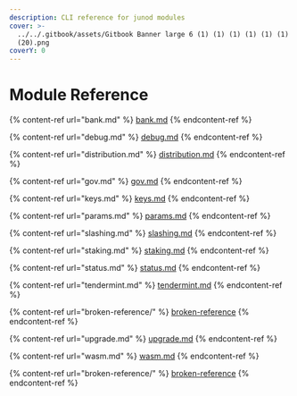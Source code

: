 ```yaml
---
description: CLI reference for junod modules
cover: >-
  ../../.gitbook/assets/Gitbook Banner large 6 (1) (1) (1) (1) (1) (1) (1) (1)
  (20).png
coverY: 0
---
```


# Module Reference

{% content-ref url="bank.md" %}
[bank.md](bank.md)
{% endcontent-ref %}

{% content-ref url="debug.md" %}
[debug.md](debug.md)
{% endcontent-ref %}

{% content-ref url="distribution.md" %}
[distribution.md](distribution.md)
{% endcontent-ref %}

{% content-ref url="gov.md" %}
[gov.md](gov.md)
{% endcontent-ref %}

{% content-ref url="keys.md" %}
[keys.md](keys.md)
{% endcontent-ref %}

{% content-ref url="params.md" %}
[params.md](params.md)
{% endcontent-ref %}

{% content-ref url="slashing.md" %}
[slashing.md](slashing.md)
{% endcontent-ref %}

{% content-ref url="staking.md" %}
[staking.md](staking.md)
{% endcontent-ref %}

{% content-ref url="status.md" %}
[status.md](status.md)
{% endcontent-ref %}

{% content-ref url="tendermint.md" %}
[tendermint.md](tendermint.md)
{% endcontent-ref %}

{% content-ref url="broken-reference/" %}
[broken-reference](broken-reference/)
{% endcontent-ref %}

{% content-ref url="upgrade.md" %}
[upgrade.md](upgrade.md)
{% endcontent-ref %}

{% content-ref url="wasm.md" %}
[wasm.md](wasm.md)
{% endcontent-ref %}

{% content-ref url="broken-reference/" %}
[broken-reference](broken-reference/)
{% endcontent-ref %}
